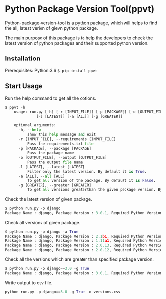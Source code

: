 # Python Package Version Tool(ppvt)

Python-package-version-tool is a python package, which will helps to find the all, latest verion of gievn python package.

The main purpose of this package is to help the developers to check the latest version of python packages and their supported python version.


## Installation

Prerequisites: Python:3.6
    ```
        $ pip install ppvt
    ```

## Start Usage

Run the help command to get all the options.
```python
$ ppvt -h
    usage: run.py [-h] [-r [INPUT_FILE]] [-p [PACKAGE]] [-o [OUTPUT_FILE]]
              [-l [LATEST]] [-a [ALL]] [-g [GREATER]]

    optional arguments:
      -h, --help 
          show this help message and exit
      -r [INPUT_FILE], --requirements [INPUT_FILE]
          Pass the requirements.txt file
      -p [PACKAGE], --package [PACKAGE]
          Pass the package name
      -o [OUTPUT_FILE], --output [OUTPUT_FILE]
          Pass the output file name
      -l [LATEST], --latest [LATEST]
          Filter only the latest version. By default it is True.
      -a [ALL], --all [ALL]
          To get all version of the package. By default it is False.
      -g [GREATER], --greater [GREATER]
          To get all versions greaterthan the given package version. By default it is False.
```

Check the latest version of given package.
```python
$ python run.py -p django
Package Name : django, Package Version : 3.0.1, Required Python Version : >=3.4
```

Check all versions of given package.
```python
$ python run.py -p django -a True
Package Name : django, Package Version : 2.1b1, Required Python Version : >=3.5
Package Name : django, Package Version : 1.11a1, Required Python Version : None
Package Name : django, Package Version : 2.0.13, Required Python Version : >=3.4
Package Name : django, Package Version : 2.0.12, Required Python Version : >=3.4
```

Check all the versions which are greater than specified package version.
```python
$ python run.py -p django==3.0 -g True
Package Name : django, Package Version : 3.0.1, Required Python Version : >=3.4
```
Write output to csv file.
```python
python run.py -p django==3.0 -g True -o versions.csv
```
